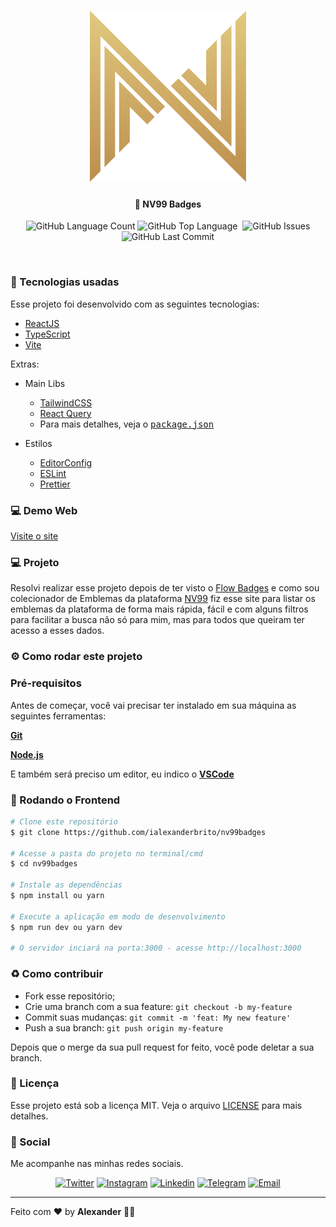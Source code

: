 <h1 align="center">
  <img src="src/assets/logo.svg" width="250px" />
</h1>
<h4 align="center">
 <b>🎫 NV99 Badges</b>
</h4>
<p align="center">
  <img alt="GitHub Language Count" src="https://img.shields.io/github/languages/count/ialexanderbrito/nv99badges?style=flat-square" />
  <img alt="GitHub Top Language" src="https://img.shields.io/github/languages/top/ialexanderbrito/nv99badges?style=flat-square" />
  <img alt="" src="https://img.shields.io/github/repo-size/ialexanderbrito/nv99badges?style=flat-square" />
  <img alt="GitHub Issues" src="https://img.shields.io/github/issues/ialexanderbrito/nv99badges?style=flat-square" />
  <img alt="GitHub Last Commit" src="https://img.shields.io/github/last-commit/ialexanderbrito/nv99badges?style=flat-square" />

</p>

<br>

### 🧪 Tecnologias usadas
Esse projeto foi desenvolvido com as seguintes tecnologias:
- [ReactJS](https://reactjs.org/)
- [TypeScript](https://www.typescriptlang.org/)
- [Vite](http://vitejs.dev/)

Extras:

- Main Libs
  - [TailwindCSS](https://tailwindcss.com/)
  - [React Query](https://tanstack.com/query/v4)
  - Para mais detalhes, veja o <kbd>[package.json](https://github.com/ialexanderbrito/nv99badges/blob/master/package.json)</kbd>

- Estilos
  - [EditorConfig](https://editorconfig.org/)
  - [ESLint](https://eslint.org/)
  - [Prettier](https://prettier.io/)

### 💻 Demo Web

[Visite o site](https://nv99badges.ialexanderbrito.dev/)

### 💻 Projeto

Resolvi realizar esse projeto depois de ter visto o [Flow Badges](https://www.flowbadges.com/) e como sou colecionador de Emblemas da plataforma [NV99](https://nv99.com.br/) fiz esse site para listar os emblemas da plataforma de forma mais rápida, fácil e com alguns filtros para facilitar a busca não só para mim, mas para todos que queiram ter acesso a esses dados.

### ⚙ Como rodar este projeto

### Pré-requisitos

Antes de começar, você vai precisar ter instalado em sua máquina as seguintes ferramentas:

<b>[Git](https://git-scm.com)</b>

<b>[Node.js](https://nodejs.org/en/)</b>

E também será preciso um editor, eu indico o <b>[VSCode](https://code.visualstudio.com/)</b>

### 🧭 Rodando o Frontend

```bash
# Clone este repositório
$ git clone https://github.com/ialexanderbrito/nv99badges

# Acesse a pasta do projeto no terminal/cmd
$ cd nv99badges

# Instale as dependências
$ npm install ou yarn

# Execute a aplicação em modo de desenvolvimento
$ npm run dev ou yarn dev

# O servidor inciará na porta:3000 - acesse http://localhost:3000
```

### :recycle: Como contribuir

- Fork esse repositório;
- Crie uma branch com a sua feature: `git checkout -b my-feature`
- Commit suas mudanças: `git commit -m 'feat: My new feature'`
- Push a sua branch: `git push origin my-feature`

Depois que o merge da sua pull request for feito, você pode deletar a sua branch.

### :memo: Licença

Esse projeto está sob a licença MIT. Veja o arquivo [LICENSE](LICENSE) para mais detalhes.

### 📱 Social

Me acompanhe nas minhas redes sociais.

<p align="center">

 <a href="https://twitter.com/ialexanderbrito" target="_blank" >
     <img alt="Twitter" src="https://img.shields.io/badge/-Twitter-9cf?style=flat-square&logo=Twitter&logoColor=white"></a>

  <a href="https://instagram.com/ialexanderbrito" target="_blank" >
    <img alt="Instagram" src="https://img.shields.io/badge/-Instagram-ff2b8e?style=flat-square&logo=Instagram&logoColor=white"></a>

  <a href="https://www.linkedin.com/in/ialexanderbrito/" target="_blank" >
    <img alt="Linkedin" src="https://img.shields.io/badge/-Linkedin-blue?style=flat-square&logo=Linkedin&logoColor=white"></a>

  <a href="https://t.me/ialexanderbrito" target="_blank" >
    <img alt="Telegram" src="https://img.shields.io/badge/-Telegram-blue?style=flat-square&logo=Telegram&logoColor=white"></a>

  <a href="mailto:ialexanderbrito@gmail.com" target="_blank" >
    <img alt="Email" src="https://img.shields.io/badge/-Email-c14438?style=flat-square&logo=Gmail&logoColor=white"></a>

</p>

---

Feito com ❤️ by **Alexander** 🤙🏾

